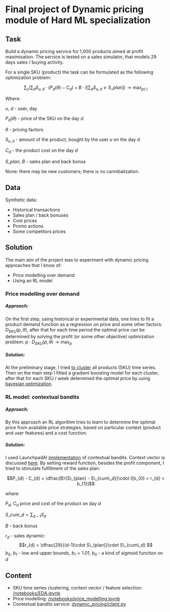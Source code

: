 # Final project of Dynamic pricing module of Hard ML specialization

## Task
Build a dynamic pricing service for 1,000 products aimed at profit maximisation. The service is tested on a sales simulator, that models 29 days sales / buying activity. 

For a single SKU (product) the task can be formulated as the following optimization problem:

$$\sum_{u}\left(\sum_{d}S_{u,d}\cdot\left(P_{d}(\theta) - C_{d} \right) + B\cdot I[\sum_{d}S_{u,d}\geq S\_{plan}]\right) \to \max_{p(\cdot)}$$

Where:

$u$, $d$ - user, day

$P_{d}(\theta)$ - price of the SKU on the day $d$

$\theta$ - pricing factors

$S_{u,d}$ - amount of the product, bought by the user $u$ on the day $d$

$C_{d}$ - the product cost on the day $d$ 

$S\_{plan}$, $B$ - sales plan and back bonus

None: there may be new customers; there is no cannibalization.

## Data
Synthetic data:

- Historical transactions
- Sales plan / back bonuses
- Cost prices
- Promo actions
- Some competitors prices

## Solution
The main aim of the project was to experiment with dynamic pricing approaches that I know of:
- Price modelling over demand 
- Using an RL model 
### Price modelling over demand 
##### Approach:
On the first step, using historical or experimental data, one tries to fit a product demand function as a regression on price and some other factors: $D_{SKU}(p, \theta)$, after that for each time period the optimal price can be determined by solving the profit (or some other objective) optimization problem: $p\cdot D_{SKU}(p, \theta)\to \max_{p}$
##### Solution:
At the preliminary stage, I tried [to cluster](./notebooks/EDA.ipynb) all products (SKU) time series. Then on the main step I fitted a gradient boosting model for each cluster, after that for each SKU / week determined the optimal price by using [bayesian optimization](https://scikit-optimize.github.io/stable/auto_examples/bayesian-optimization.html).


### RL model: contextual bandits
##### Approach:
By this approach an RL algorithm tries to learn to determine the optimal price from available price strategies, based on particular context (product and user features) and a cost function.
##### Solution:
I used LaunchpadAI [implementation](https://github.com/LaunchpadAI/space-bandits) of contextual bandits. Context vector is discussed [here](./notebooks/EDA.ipynb). By setting reward function, besides the profit component, I tried to stimulate fulfillment of the sales plan:

$$P_{d} - C_{d} + \dfrac{B}{S\_{plan} - S\_{cum\_d}}\cdot I[b_{0} < r_{d} < b_{1}]$$

where 

$P_{d}$, $C_{d}$ price and cost of the product on day $d$

$S\_{cum\_d}=\sum_{d-1}S_{d}$

$B$ - back bonus

$r_{d}$ - sales dynamic: 
$$r_{d} = \dfrac{29}{(d-1)\cdot S\_{plan}}\cdot S\_{cum\_d}  $$
$b_{0}$, $b_{1}$ - low and upper bounds, $b_{1}=1.01$, $b_{0}$ - a kind of sigmoid function on $d$

## Content

- SKU time series clustering, context vector / feature selection: [/notebooks/EDA.ipynb](./notebooks/EDA.ipynb)
- Price modelling: [/notebooks/price_modelling.ipynb](./notebooks/price_modelling.ipynb)
- Contextual bandits service: [dynamic_pricing/client.py](./client.py)
